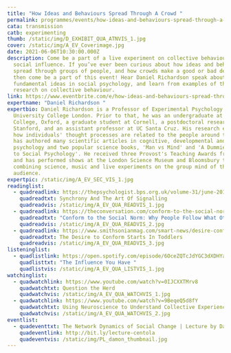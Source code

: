 ```yaml
---
title: "How Ideas and Behaviours Spread Through A Crowd "
permalink: programmes/events/how-ideas-and-behaviours-spread-through-a-crowd/
cata: transmission
catb: experimenting
thumb: /static/img/D_EXHIBIT_QUA_ATNVIS_1.jpg
cover: /static/img/A_EV_Coverimage.jpg
date: 2021-06-06T10:30:00.000Z
description: Come be a part of a live experiment on collective behaviour and
  social influence. If you’ve ever been curious about how ideas and behaviours
  spread through groups of people, and how crowds make a good or bad decision,
  then come be a part of this event! Hear Daniel Richardson speak about
  fundamental ideas in social psychology, and learn from examples of the latest
  research on collective behaviour.
link: https://www.eventbrite.com/e/how-ideas-and-behaviours-spread-through-a-crowd-event-registration-145820000547
expertname: "Daniel Richardson "
expertbio: Daniel Richardson is a Professor of Experimental Psychology at
  University College London. Prior to that, he was an undergraduate at Magdalen
  College, Oxford, a graduate student at Cornell, a postdoctoral researcher at
  Stanford, and an assistant professor at UC Santa Cruz. His research examines
  how individuals' thought processes are related to the people around them. He
  has authored many scientific articles in cognitive, developmental and social
  psychology and two popular science books, 'Man vs Mind' and 'A Dummies Guide
  to Social Psychology'. He received three Provost's Teaching Awards from UCL,
  and has performed shows at the London Science Museum and Bloomsbury theatre
  combining science, music and live experiments on the group mind of the
  audience.
expertpic: /static/img/A_EV_SEC_VIS_1.jpg
readinglist:
  - quadreadlink: https://thepsychologist.bps.org.uk/volume-31/june-2018/synchrony-and-art-signalling
    quadreadtxt: Synchrony And The Art Of Signalling
    quadreadvis: /static/img/A_EV_QUA_READVIS_1.jpg
  - quadreadlink: https://theconversation.com/conform-to-the-social-norm-why-people-follow-what-other-people-do-107446
    quadreadtxt: "Conform to the Social Norm: Why People Follow What Other People Do"
    quadreadvis: /static/img/A_EV_QUA_READVIS_2.jpg
  - quadreadlink: https://www.smithsonianmag.com/smart-news/desire-conform-starts-toddlers-180954535/
    quadreadtxt: The Desire to Conform Starts In Toddlers
    quadreadvis: /static/img/A_EV_QUA_READVIS_3.jpg
listeninglist:
  - quadlistlink: https://open.spotify.com/episode/6OceZQTcJdYGC3dXDHYa9w
    quadlisttxt: "The Influence You Have "
    quadlistvis: /static/img/A_EV_QUA_LISTVIS_1.jpg
watchinglist:
  - quadwatchlink: https://www.youtube.com/watch?v=0IJCXXTMrv8
    quadwatchtxt: Question the Herd
    quadwatchvis: /static/img/A_EV_QUA_WATCHVIS_1.jpg
  - quadwatchlink: https://www.youtube.com/watch?v=9BeqeQ5d8fY
    quadwatchtxt: Using Neuroscience to Understand Collective Experience
    quadwatchvis: /static/img/A_EV_QUA_WATCHVIS_2.jpg
eventlist:
  - quadeventtxt: The Network Dynamics of Social Change | Lecture by Damon Centola
    quadeventlink: http://bit.ly/lecture-centola
    quadeventvis: /static/img/PL_damon_thumbnail.jpg
---
```

